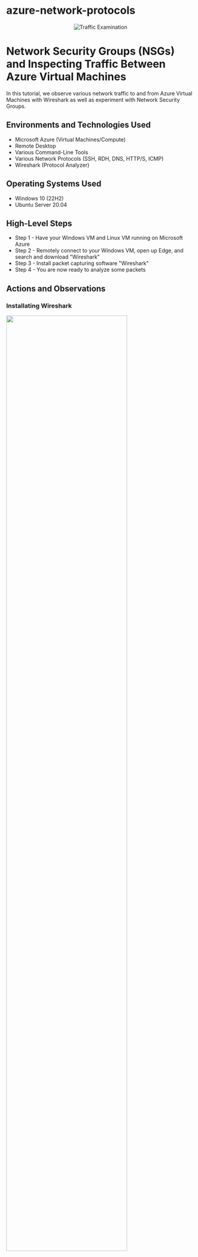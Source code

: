 # azure-network-protocols
<p align="center">
<img src="https://i.imgur.com/Ua7udoS.png" alt="Traffic Examination"/>
</p>



<h1>Network Security Groups (NSGs) and Inspecting Traffic Between Azure Virtual Machines</h1>
In this tutorial, we observe various network traffic to and from Azure Virtual Machines with Wireshark as well as experiment with Network Security Groups. <br />


<h2>Environments and Technologies Used</h2>


- Microsoft Azure (Virtual Machines/Compute)
- Remote Desktop
- Various Command-Line Tools
- Various Network Protocols (SSH, RDH, DNS, HTTP/S, ICMP)
- Wireshark (Protocol Analyzer)

<h2>Operating Systems Used </h2>

- Windows 10 (22H2)
- Ubuntu Server 20.04

<h2>High-Level Steps</h2>

- Step 1 - Have your Windows VM and Linux VM running on Microsoft Azure
- Step 2 - Remotely connect to your Windows VM, open up Edge, and search and download "Wireshark"
- Step 3 - Install packet capturing software "Wireshark"
- Step 4 - You are now ready to analyze some packets

<h2>Actions and Observations</h2>

<h3>Installating Wireshark</h3>

<p>
<img src="https://i.imgur.com/0245HNh.png" height="80%" width="80%"
</p>
<p>
Login to your Windows VM and open up "Microsoft Edge"
</p>
<br />

<p>
<img src="https://i.imgur.com/RMdFRJJ.png" height="60%" width="60%" 
</p>
<p>
From there, search up "Wireshark" Download this version of it.
</p>
<br />

<p>
<img src="https://i.imgur.com/5y0QMUZ.png" height="20%" width="20%" <p> <img src="https://i.imgur.com/kGZiea6.png" height="20%" width="20%" <p> <img src="https://i.imgur.com/Bx49QXR.png" height="20%" width="20%" <p> <img src="https://i.imgur.com/yLVMgw9.png" height="20%" width="20%" <p> <img src="https://i.imgur.com/If7a47q.png" height="20%" width="20%" <p> <img src="https://i.imgur.com/pjFmuYx.png" height="20%" width="20%" <p> <img src="https://i.imgur.com/RZzPgCh.png" height="20%" width="20%" <p> <img src="https://i.imgur.com/zFS7pyY.png" height="20%" width="20%"
</p>
<p>
Open the file and go through the installer.
</p>
<br />

<p>
<img src="https://i.imgur.com/V1m6cOS.png" height="20%" width="20%" <p> <img src="https://i.imgur.com/YFxKLTy.png" height="20%" width="20%" <p> <img src="https://i.imgur.com/8xU1XLZ.png" height="20%" width="20%" <p> <img src="https://i.imgur.com/xGXfbSO.png" height="20%" width="20%" <p> <img src="https://i.imgur.com/DR0ibkJ.png" height="20%" width="20%" <p> <img src="https://i.imgur.com/YG7vYF0.png" height="20%" width="20%" <p> <img src="https://i.imgur.com/V1m6cOS.png" height="20%" width="20%" <p>
</p>
<p>
Now, you'll be promtpted to install "Ncap". Go through the setup just like Wireshark.
</p>
<br />

<p>
<img src="https://i.imgur.com/snhWpOP.png" height="60%" width="60%" 
</p>
<p>
At this point, Wireshark should be installed. Go ahead and open it up using the search bar.
</p>
<br />

<p>
<img src="https://i.imgur.com/O1BFj3u.png" height="60%" width="60%"
</p>
<p>
When first opening up Wireshark, a screen like this one should appear. Select "Ethernet" and continue. Note the constant influx of packets being received and sent. We are now ready to filter some packets.
</p>
<br />


<p>
<img src="https://i.imgur.com/snhWpOP.png" height="60%" width="60%" 
</p>
<p>
In the Wireshark search bar, write down "ICMP" to filter for ICMP traffic only.
</p>
<br />


<p>
<img src="https://i.imgur.com/snhWpOP.png" height="60%" width="60%" 
</p>
<p>
On Azure find the private address of the linux vm. To do, goto virtual machines → [your linux machine name] → Overview. There should be a networking tab. Grab the private ip adress.
</p>
<br />

<p>
<img src="https://i.imgur.com/snhWpOP.png" height="60%" width="60%" 
</p>
<p>
Once you have the ip adress open up "Powershell" and "ping [private address]". You'll notice that while you're pinging the linux VM, Wireshark is also working in the background, capturing those packets. You should be able to see the packets in Wireshark.
</p>
<br />
